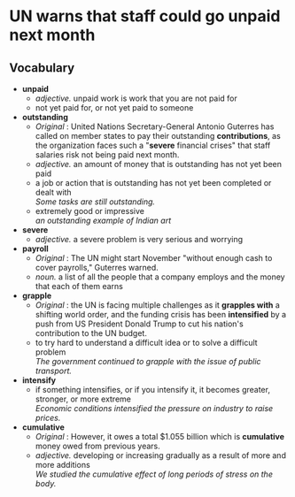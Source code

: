 # UN warns that staff could go unpaid next month  
## Vocabulary
* **unpaid**  
  * *adjective.* unpaid work is work that you are not paid for  
  * not yet paid for, or not yet paid to someone  
* **outstanding**
  * *Original* : United Nations Secretary-General Antonio Guterres has called on member states to pay their outstanding **contributions**, as the organization faces such a "**severe** financial crises" that staff salaries risk not being paid next month.   
  * *adjective.* an amount of money that is outstanding has not yet been paid  
  * a job or action that is outstanding has not yet been completed or dealt with  
  *Some tasks are still outstanding.*  
  * extremely good or impressive  
  *an outstanding example of Indian art*  
* **severe**
  * *adjective.* a severe problem is very serious and worrying  
* **payroll**
  * *Original* : The UN might start November "without enough cash to cover payrolls," Guterres warned.  
  * *noun.* a list of all the people that a company employs and the money that each of them earns  
* **grapple**
  * *Original* : the UN is facing multiple challenges as it **grapples with** a shifting world order, and the funding crisis has been **intensified** by a push from US President Donald Trump to cut his nation's contribution to the UN budget.  
  * to try hard to understand a difficult idea or to solve a difficult problem  
  *The government continued to grapple with the issue of public transport.*  
* **intensify**
  * if something intensifies, or if you intensify it, it becomes greater, stronger, or more extreme  
  *Economic conditions intensified the pressure on industry to raise prices.*  
* **cumulative**
  * *Original* : However, it owes a total $1.055 billion which is **cumulative** money owed from previous years.  
  * *adjective.* developing or increasing gradually as a result of more and more additions  
  *We studied the cumulative effect of long periods of stress on the body.*  
  
